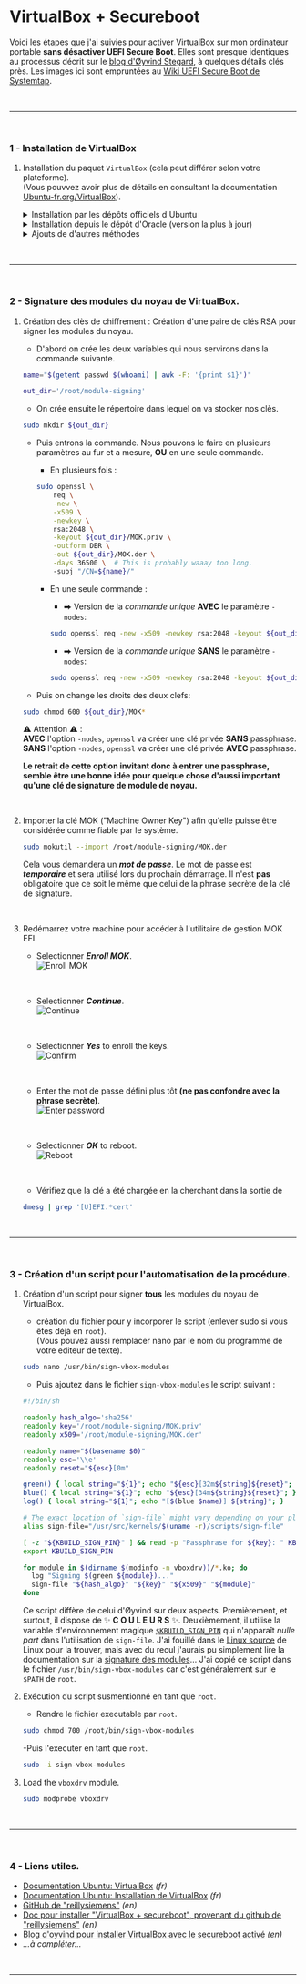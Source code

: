 # VirtualBox + Secureboot

Voici les étapes que j'ai suivies pour activer VirtualBox sur mon ordinateur 
portable **sans désactiver UEFI Secure Boot**. Elles sont presque identiques 
au processus décrit sur le [blog d'Øyvind Stegard][oyvind_blog], à quelques détails 
clés près. Les images ici sont empruntées au [Wiki UEFI Secure Boot de Systemtap][systemtap].

<br>

---

<br>

### 1 - Installation de VirtualBox

1. Installation du paquet `VirtualBox` (cela peut différer selon votre plateforme).<br>
   (Vous pouvvez avoir plus de détails en consultant la documentation [Ubuntu-fr.org/VirtualBox][ubuntu_install_vbox]).
   
   <details>
   <summary>Installation par les dépôts officiels d'Ubuntu</summary>
   Pour installer VirtualBox tel qu'empaqueté par l'équipe d'Ubuntu, installez les paquets :<br>
   <code>virtualbox</code> <code>virtualbox-qt</code> <code>virtualbox-dkms</code> <code>virtualbox-guest-additions-iso</code> <code>virtualbox-guest-utils</code>.<br>
   <br>
   <pre lang="bash">sudo apt-get install virtualbox virtualbox-qt virtualbox-dkms virtualbox-guest-additions-iso virtualbox-guest-utils</pre>
   </details>

   <details>
   <summary>Installation depuis le dépôt d'Oracle (version la plus à jour)</summary>
   Pour installer l'édition de VirtualBox telle que proposée par Oracle, vous devez ajouter son dépôt à votre liste de sources de logiciels ainsi que sa clé de signature.<br>
   Puis, vous procédez à l'installation de virtualbox-6.1.<br>
   <br>
   
   - Dans une fenêtre de terminal, exécutez la commande suivante afin de récupérer les clés de signature du dépôt de VirtualBox :<br>
   <pre lang="bash">wget -q -O- http://download.virtualbox.org/virtualbox/debian/oracle_vbox_2016.asc | sudo apt-key add -</pre><br>
   
   - Ajoutez le dépôt d'Oracle compatible avec votre version d'Ubuntu à votre liste de sources de logiciels en exécutant la commande suivante dans un terminal :<br>
   <pre lang="bash">echo "deb [arch=amd64] http://download.virtualbox.org/virtualbox/debian $(lsb_release -sc) contrib" | sudo tee /etc/apt/sources.list.d/virtualbox.list</pre><br>
   
   - Rechargez la liste des paquets disponibles pour installation en exécutant la commande suivante dans un terminal :<br>
   <pre lang="bash">sudo apt-get update</pre><br>
   
   - Pour connaître la dernière version installable :<br>
   <pre lang="bash">apt-cache madison virtualbox</pre><br>
   
   - Installation du paquet virtualbox-*. (remplacer "*" par la dernière version trouvée avec la commande précédente).<br>
   <pre lang="bash">sudo apt-get install virtualbox-6.1</pre><br>
   </details>

   <details>
   <summary>Ajouts de d'autres méthodes</summary>
   Ajout futur eventuel pour d'autres méthodes.<br>
   <pre lang="bash">Futur commandes</pre><br>
   </details>

<br>

---

<br>

### 2 - Signature des modules du noyau de VirtualBox.
1. Création des clès de chiffrement : Création d'une paire de clés RSA pour signer les modules du noyau.

   - D'abord on crée les deux variables qui nous servirons dans la commande suivante.
   ```bash
   name="$(getent passwd $(whoami) | awk -F: '{print $1}')"
   ```
   ```bash
   out_dir='/root/module-signing'
   ```

   - On crée ensuite le répertoire dans lequel on va stocker nos clès.
   ```bash
   sudo mkdir ${out_dir}
   ```

   - Puis entrons la commande. Nous pouvons le faire en plusieurs paramètres au fur et a mesure, **OU** en une seule commande.
      - En plusieurs fois :
      ```bash
      sudo openssl \
          req \
          -new \
          -x509 \
          -newkey \
          rsa:2048 \
          -keyout ${out_dir}/MOK.priv \
          -outform DER \
          -out ${out_dir}/MOK.der \
          -days 36500 \  # This is probably waaay too long.
          -subj "/CN=${name}/"
      ```
      
      - En une seule commande :

         - ⮕ Version de la *commande unique* **AVEC** le paramètre `-nodes`:
         ```bash
         sudo openssl req -new -x509 -newkey rsa:2048 -keyout ${out_dir}/MOK.priv -outform DER -out ${out_dir}/MOK.der -nodes -days 36500 -subj "/CN=${name}/"
         ```

         - ⮕ Version de la *commande unique* **SANS** le paramètre `-nodes`:
         ```bash
         sudo openssl req -new -x509 -newkey rsa:2048 -keyout ${out_dir}/MOK.priv -outform DER -out ${out_dir}/MOK.der -days 36500 -subj "/CN=${name}/"
         ```

    - Puis on change les droits des deux clefs:
   ```bash
   sudo chmod 600 ${out_dir}/MOK*
   ```
   
   ⚠️ Attention ⚠️ :<br>
   **AVEC** l'option `-nodes`, `openssl` va créer une clé privée **SANS** passphrase.<br>
   **SANS** l'option `-nodes`, `openssl` va créer une clé privée **AVEC** passphrase.   

   **Le retrait de cette option invitant donc à entrer une passphrase, semble être une 
   bonne idée pour quelque chose d'aussi important qu'une clé de signature de module 
   de noyau.**
<br>

2. Importer la clé MOK ("Machine Owner Key") afin qu'elle puisse être considérée 
   comme fiable par le système.

   ```bash
   sudo mokutil --import /root/module-signing/MOK.der
   ```
   Cela vous demandera un _**mot de passe**_. Le mot de passe est _**temporaire**_ et 
   sera utilisé lors du prochain démarrage. Il n'est **pas** obligatoire 
   que ce soit le même que celui de la phrase secrète de la clé de signature.
<br>

3. Redémarrez votre machine pour accéder à l'utilitaire de gestion MOK EFI.<br>

   - Selectionner _**Enroll MOK**_.<br>
   ![Enroll MOK][screen-enroll mok]

   [screen-enroll mok]: https://sourceware.org/systemtap/wiki/SecureBoot?action=AttachFile&do=get&target=Screenshot_kvm-rawhide-64-uefi-1_2014-02-27_14_00_13_crop.png
   <br>

   - Selectionner _**Continue**_.<br>
   ![Continue][screen-continue]

   [screen-continue]: https://sourceware.org/systemtap/wiki/SecureBoot?action=AttachFile&do=get&target=Screenshot_kvm-rawhide-64-uefi-1_2014-02-27_14_00_35_crop.png
   <br>

   - Selectionner _**Yes**_ to enroll the keys.<br>
   ![Confirm][screen-confirm]

   [screen-confirm]: https://sourceware.org/systemtap/wiki/SecureBoot?action=AttachFile&do=get&target=Screenshot_kvm-rawhide-64-uefi-1_2014-02-27_14_00_44_crop.png
   <br>

   - Enter the mot de passe défini plus tôt **(ne pas confondre avec la phrase secrète)**.<br>
   ![Enter password][screen-password]

   [screen-password]: https://sourceware.org/systemtap/wiki/SecureBoot?action=AttachFile&do=get&target=Screenshot_kvm-rawhide-64-uefi-1_2014-02-27_14_00_53_crop.png
   <br>

   - Selectionner _**OK**_ to reboot.<br>
   ![Reboot][screen-reboot]

   [screen-reboot]: https://sourceware.org/systemtap/wiki/SecureBoot?action=AttachFile&do=get&target=Screenshot_kvm-rawhide-64-uefi-1_2014-02-27_14_01_06_crop.png
   <br>

   - Vérifiez que la clé a été chargée en la cherchant dans la sortie de

   ```bash
   dmesg | grep '[U]EFI.*cert'
   ```

<br>

---

<br>

### 3 - Création d'un script pour l'automatisation de la procédure.

1. Création d'un script pour signer **tous** les modules du noyau de VirtualBox.
   - création du fichier pour y incorporer le script (enlever sudo si vous êtes déjà en `root`).<br>
   (Vous pouvez aussi remplacer nano par le nom du programme de votre editeur de texte).
   ```bash
   sudo nano /usr/bin/sign-vbox-modules
   ```

   - Puis ajoutez dans le fichier `sign-vbox-modules` le script suivant :
   ```bash
   #!/bin/sh
   
   readonly hash_algo='sha256'
   readonly key='/root/module-signing/MOK.priv'
   readonly x509='/root/module-signing/MOK.der'
   
   readonly name="$(basename $0)"
   readonly esc='\\e'
   readonly reset="${esc}[0m"
   
   green() { local string="${1}"; echo "${esc}[32m${string}${reset}"; }
   blue() { local string="${1}"; echo "${esc}[34m${string}${reset}"; }
   log() { local string="${1}"; echo "[$(blue $name)] ${string}"; }
   
   # The exact location of `sign-file` might vary depending on your platform.
   alias sign-file="/usr/src/kernels/$(uname -r)/scripts/sign-file"
   
   [ -z "${KBUILD_SIGN_PIN}" ] && read -p "Passphrase for ${key}: " KBUILD_SIGN_PIN
   export KBUILD_SIGN_PIN
   
   for module in $(dirname $(modinfo -n vboxdrv))/*.ko; do
     log "Signing $(green ${module})..."
     sign-file "${hash_algo}" "${key}" "${x509}" "${module}"
   done
   ```

   Ce script diffère de celui d'Øyvind sur deux aspects. Premièrement, et surtout, 
   il dispose de :sparkles: **C O U L E U R S** :sparkles:. Deuxièmement, il 
   utilise la variable d'environnement magique [`$KBUILD_SIGN_PIN`][kbuild_sign_pin] 
   qui n'apparaît _nulle part_ dans l'utilisation de `sign-file`. J'ai fouillé dans 
   le [Linux source][linux_source] de Linux pour la trouver, mais avec du recul j'aurais 
   pu simplement lire la documentation sur la [signature des modules][module-signing]... 
   J'ai copié ce script dans le fichier `/usr/bin/sign-vbox-modules` car c'est 
   généralement sur le `$PATH` de `root`.

   
2. Exécution du script susmentionné en tant que `root`.

   - Rendre le fichier executable par `root`.
   ```bash
   sudo chmod 700 /root/bin/sign-vbox-modules
   ```

   -Puis l'executer en tant que `root`.
   ```bash
   sudo -i sign-vbox-modules
   ```

3. Load the `vboxdrv` module.
   ```bash
   sudo modprobe vboxdrv
   ```

<br>

---

<br>

### 4 - Liens utiles.
- [Documentation Ubuntu: VirtualBox][ubuntu_vbox] _(fr)_
- [Documentation Ubuntu: Installation de VirtualBox][ubuntu_install_vbox] _(fr)_
- [GitHub de "reillysiemens"][reillysiemens_github] _(en)_
- [Doc pour installer "VirtualBox + secureboot", provenant du github de "reillysiemens"][reillysiemens_doc_vbox] _(en)_
- [Blog d'oyvind pour installer VirtualBox avec le secureboot activé][oyvind_blog] _(en)_
- _...à compléter..._





<br>

---

<br>

[oyvind_blog]: https://stegard.net/2016/10/virtualbox-secure-boot-ubuntu-fail/
[systemtap]: https://sourceware.org/systemtap/wiki/SecureBoot
[kbuild_sign_pin]: https://github.com/torvalds/linux/blob/12491ed354d23c0ecbe02459bf4be58b8c772bc8/scripts/sign-file.c#L236
[linux_source]: https://github.com/torvalds/linux/blob/12491ed354d23c0ecbe02459bf4be58b8c772bc8/scripts/sign-file.c
[module-signing]: https://www.kernel.org/doc/html/v4.20/admin-guide/module-signing.html#manually-signing-modules

[ubuntu_vbox]: https://doc.ubuntu-fr.org/virtualbox
[ubuntu_install_vbox]: https://doc.ubuntu-fr.org/virtualbox#installation
[reillysiemens_github]: https://github.com/reillysiemens/
[reillysiemens_doc_vbox]: https://gist.github.com/reillysiemens/ac6bea1e6c7684d62f544bd79b2182a4
